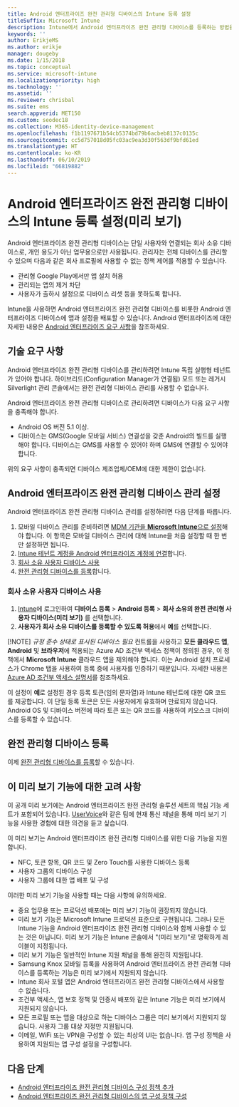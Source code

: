 ```yaml
---
title: Android 엔터프라이즈 완전 관리형 디바이스의 Intune 등록 설정
titleSuffix: Microsoft Intune
description: Intune에서 Android 엔터프라이즈 완전 관리형 디바이스를 등록하는 방법을 알아봅니다.
keywords: ''
author: ErikjeMS
ms.author: erikje
manager: dougeby
ms.date: 1/15/2018
ms.topic: conceptual
ms.service: microsoft-intune
ms.localizationpriority: high
ms.technology: ''
ms.assetid: ''
ms.reviewer: chrisbal
ms.suite: ems
search.appverid: MET150
ms.custom: seodec18
ms.collection: M365-identity-device-management
ms.openlocfilehash: f1b1197671b54cb5374bd79b6acbeb8137c0135c
ms.sourcegitcommit: cc5d757018d05fc03ac9ea3d30f563df9bfd61ed
ms.translationtype: HT
ms.contentlocale: ko-KR
ms.lasthandoff: 06/10/2019
ms.locfileid: "66819882"
---
```

# <a name="set-up-intune-enrollment-of-android-enterprise-fully-managed-devices-preview"></a>Android 엔터프라이즈 완전 관리형 디바이스의 Intune 등록 설정(미리 보기)

Android 엔터프라이즈 완전 관리형 디바이스는 단일 사용자와 연결되는 회사 소유 디바이스로, 개인 용도가 아닌 업무용으로만 사용됩니다. 관리자는 전체 디바이스를 관리할 수 있으며 다음과 같은 회사 프로필에 사용할 수 없는 정책 제어를 적용할 수 있습니다.
- 관리형 Google Play에서만 앱 설치 허용
- 관리되는 앱의 제거 차단
- 사용자가 출하시 설정으로 디바이스 리셋 등을 못하도록 합니다.

Intune을 사용하면 Android 엔터프라이즈 완전 관리형 디바이스를 비롯한 Android 엔터프라이즈 디바이스에 앱과 설정을 배포할 수 있습니다. Android 엔터프라이즈에 대한 자세한 내용은 [Android 엔터프라이즈 요구 사항](https://support.google.com/work/android/answer/6174145?hl=en&ref_topic=6151012)을 참조하세요.

## <a name="technical-requirements"></a>기술 요구 사항

Android 엔터프라이즈 완전 관리형 디바이스를 관리하려면 Intune 독립 실행형 테넌트가 있어야 합니다. 하이브리드(Configuration Manager가 연결됨) 모드 또는 레거시 Silverlight 관리 콘솔에서는 완전 관리형 디바이스 관리를 사용할 수 없습니다.

Android 엔터프라이즈 완전 관리형 디바이스로 관리하려면 디바이스가 다음 요구 사항을 충족해야 합니다.

- Android OS 버전 5.1 이상.
- 디바이스는 GMS(Google 모바일 서비스) 연결성을 갖춘 Android의 빌드를 실행해야 합니다. 디바이스는 GMS를 사용할 수 있어야 하며 GMS에 연결할 수 있어야 합니다.

위의 요구 사항이 충족되면 디바이스 제조업체/OEM에 대한 제한이 없습니다.

## <a name="set-up-android-enterprise-fully-managed-device-management"></a>Android 엔터프라이즈 완전 관리형 디바이스 관리 설정

Android 엔터프라이즈 완전 관리형 디바이스 관리를 설정하려면 다음 단계를 따릅니다.

1. 모바일 디바이스 관리를 준비하려면 [MDM 기관을 **Microsoft Intune**으로 설정](mdm-authority-set.md)해야 합니다. 이 항목은 모바일 디바이스 관리에 대해 Intune을 처음 설정할 때 한 번만 설정하면 됩니다.
2. [Intune 테넌트 계정을 Android 엔터프라이즈 계정에 연결](connect-intune-android-enterprise.md)합니다.
3. [회사 소유 사용자 디바이스 사용](#enable-corporate-owned-user-devices)
4. [완전 관리형 디바이스를 등록](#enroll-the-fully-managed-devices)합니다.

### <a name="enable-corporate-owned-user-devices"></a>회사 소유 사용자 디바이스 사용

1. [Intune](https://go.microsoft.com/fwlink/?linkid=2090973)에 로그인하여 **디바이스 등록** > **Android 등록** > **회사 소유의 완전 관리형 사용자 디바이스(미리 보기)** 를 선택합니다.
2. **사용자가 회사 소유 디바이스를 등록할 수 있도록 허용**에서 **예**를 선택합니다.

[!NOTE]
*규정 준수 상태로 표시된 디바이스 필요* 컨트롤을 사용하고 **모든 클라우드 앱**, **Android** 및 **브라우저**에 적용되는 Azure AD 조건부 액세스 정책이 정의된 경우, 이 정책에서 **Microsoft Intune** 클라우드 앱을 제외해야 합니다. 이는 Android 설치 프로세스가 Chrome 탭을 사용하여 등록 중에 사용자를 인증하기 때문입니다. 자세한 내용은 [Azure AD 조건부 액세스 설명서](https://docs.microsoft.com/azure/active-directory/conditional-access/)를 참조하세요.

이 설정이 **예**로 설정된 경우 등록 토큰(임의 문자열)과 Intune 테넌트에 대한 QR 코드를 제공합니다. 이 단일 등록 토큰은 모든 사용자에게 유효하며 만료되지 않습니다. Android OS 및 디바이스 버전에 따라 토큰 또는 QR 코드를 사용하여 키오스크 디바이스를 등록할 수 있습니다.

## <a name="enroll-the-fully-managed-devices"></a>완전 관리형 디바이스 등록
이제 [완전 관리형 디바이스를 등록](android-dedicated-devices-fully-managed-enroll.md)할 수 있습니다.

## <a name="considerations-for-this-preview-feature"></a>이 미리 보기 기능에 대한 고려 사항
이 공개 미리 보기에는 Android 엔터프라이즈 완전 관리형 솔루션 세트의 핵심 기능 세트가 포함되어 있습니다. [UserVoice](https://microsoftintune.uservoice.com/forums/291681-ideas?category_id=210853)와 같은 팀에 현재 통신 채널을 통해 미리 보기 기능을 사용한 경험에 대한 의견을 듣고 싶습니다.

이 미리 보기는 Android 엔터프라이즈 완전 관리형 디바이스를 위한 다음 기능을 지원합니다.
- NFC, 토큰 항목, QR 코드 및 Zero Touch를 사용한 디바이스 등록
- 사용자 그룹의 디바이스 구성
- 사용자 그룹에 대한 앱 배포 및 구성


이러한 미리 보기 기능을 사용할 때는 다음 사항에 유의하세요.
- 중요 업무용 또는 프로덕션 배포에는 미리 보기 기능이 권장되지 않습니다. 
- 미리 보기 기능은 Microsoft Intune 프로덕션 표준으로 구현됩니다. 그러나 모든 Intune 기능을 Android 엔터프라이즈 완전 관리형 디바이스와 함께 사용할 수 있는 것은 아닙니다. 미리 보기 기능은 Intune 콘솔에서 "(미리 보기)"로 명확하게 레이블이 지정됩니다. 
- 미리 보기 기능은 일반적인 Intune 지원 채널을 통해 완전히 지원됩니다.
- Samsung Knox 모바일 등록을 사용하여 Android 엔터프라이즈 완전 관리형 디바이스를 등록하는 기능은 미리 보기에서 지원되지 않습니다. 
- Intune 회사 포털 앱은 Android 엔터프라이즈 완전 관리형 디바이스에서 사용할 수 없습니다. 
- 조건부 액세스, 앱 보호 정책 및 인증서 배포와 같은 Intune 기능은 미리 보기에서 지원되지 않습니다. 
- 모든 프로필 또는 앱을 대상으로 하는 디바이스 그룹은 미리 보기에서 지원되지 않습니다. 사용자 그룹 대상 지정만 지원됩니다. 
- 이메일, WiFi 또는 VPN을 구성할 수 있는 최상의 UI는 없습니다. 앱 구성 정책을 사용하여 지원되는 앱 구성 설정을 구성합니다.

## <a name="next-steps"></a>다음 단계
- [Android 엔터프라이즈 완전 관리형 디바이스 구성 정책 추가](device-restrictions-android-for-work.md#device-owner-only)
- [Android 엔터프라이즈 완전 관리형 디바이스의 앱 구성 정책 구성](app-configuration-policies-use-android.md)


